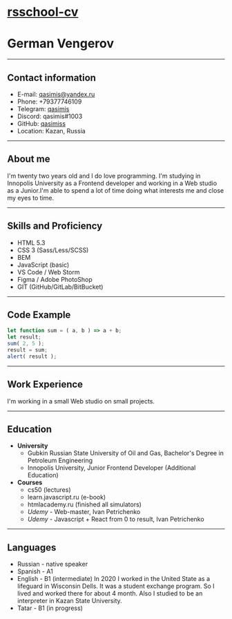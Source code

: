 # [rsschool-cv](https://qasimiss.github.io/rsschool-cv/cv)

# **German Vengerov**
***
## **Contact information**
* E-mail: qasimis@yandex.ru
* Phone: +79377746109
* Telegram: [qasimis](https://t.me/qasimis)
* Discord: qasimis#1003
* GitHub: [qasimiss](https://github.com/qasimiss)
* Location: Kazan, Russia
***
## **About me**
I'm twenty two years old and I do love programming.
I'm studying in Innopolis University as a Frontend developer and working in a Web studio as a Junior.I'm able to spend a lot of time doing what interests me and close my eyes to time.
***
## **Skills and Proficiency**
* HTML 5.3
* CSS 3 (Sass/Less/SCSS)
* BEM
* JavaScript (basic)
* VS Code / Web Storm
* Figma / Adobe PhotoShop
* GIT (GitHub/GitLab/BitBucket)
***
## **Code Example**
```javascript
let function sum = ( a, b ) => a + b;
let result;
sum( 2, 5 );
result = sum;
alert( result );
```
***
## **Work Experience**
I'm working in a small Web studio on small projects.
***
## **Education**
* **University**
    * Gubkin Russian State University of Oil and Gas, Bachelor's Degree in Petroleum Engineering
    * Innopolis University, Junior Frontend Developer (Additional Education)
* **Courses**
    * cs50 (lectures)
    * learn.javascript.ru (e-book)
    * htmlacademy.ru (finished all simulators)
    * *Udemy* - Web-master, Ivan Petrichenko
    * *Udemy* - Javascript + React from 0 to result, Ivan Petrichenko
***
## **Languages**
* Russian - native speaker
* Spanish - A1
* English  - B1 (intermediate)
In 2020 I worked in the United State as a lifeguard in Wisconsin Dells. It was a student exchange program. So I lived and worked there for about 4 month. Also I studied to be an interpreter in Kazan State University.
* Tatar - B1 (in progress)
